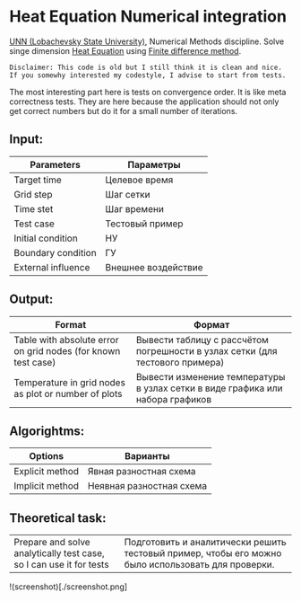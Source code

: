 Heat Equation Numerical integration
=============

[UNN (Lobachevsky State University)](http://eng.unn.ru/), Numerical Methods discipline. Solve singe dimension [Heat Equation](https://en.wikipedia.org/wiki/Heat_equation) using [Finite difference method](https://en.wikipedia.org/wiki/Finite_difference_method).

```
Disclaimer: This code is old but I still think it is clean and nice. 
If you somewhy interested my codestyle, I advise to start from tests.
```

The most interesting part here is tests on convergence order. It is like meta correctness tests. They are here because the application should not only get correct numbers but do it for a small number of iterations.

## Input:
| Parameters         | Параметры       |
| ------------------ | -------------   |
| Target time        | Целевое время   |
| Grid step          | Шаг сетки       |
| Time stet          | Шаг времени     |
| Test case          | Тестовый пример |
| Initial condition  | НУ              |
| Boundary condition | ГУ              |
| External influence | Внешнее воздействие  |


## Output:
| Format | Формат |
| --- | --- |
| Table with absolute error on grid nodes (for known test case) | Вывести таблицу с рассчётом погрешности в узлах сетки (для тестового примера) |
| Temperature in grid nodes as plot or number of plots | Вывести изменение температуры в узлах сетки в виде графика или набора графиков |

## Algorightms:
| Options | Варианты |
| ---- | ---- |
| Explicit method | Явная разностная схема |
| Implicit method | Неявная разностная схема |

## Theoretical task:
|     |     |
| --- | --- |
| Prepare and solve analytically test case, so I can use it for tests | Подготовить и аналитически решить тестовый пример, чтобы его можно было использовать для проверки. |

!(screenshot)[./screenshot.png]
